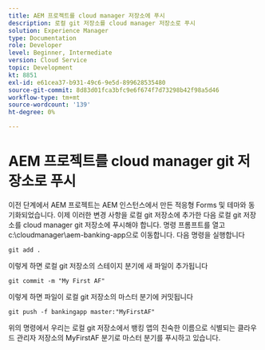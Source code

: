 ```yaml
---
title: AEM 프로젝트를 cloud manager 저장소에 푸시
description: 로컬 git 저장소를 cloud manager 저장소로 푸시
solution: Experience Manager
type: Documentation
role: Developer
level: Beginner, Intermediate
version: Cloud Service
topic: Development
kt: 8851
exl-id: e61cea37-b931-49c6-9e5d-899628535480
source-git-commit: 8d83d01fca3bfc9e6f674f7d73298b42f98a5d46
workflow-type: tm+mt
source-wordcount: '139'
ht-degree: 0%

---
```


# AEM 프로젝트를 cloud manager git 저장소로 푸시

이전 단계에서 AEM 프로젝트는 AEM 인스턴스에서 만든 적응형 Forms 및 테마와 동기화되었습니다.
이제 이러한 변경 사항을 로컬 git 저장소에 추가한 다음 로컬 git 저장소를 cloud manager git 저장소에 푸시해야 합니다.
명령 프롬프트를 열고 c:\cloudmanager\aem-banking-app으로 이동합니다. 다음 명령을 실행합니다

```
git add .
```

이렇게 하면 로컬 git 저장소의 스테이지 분기에 새 파일이 추가됩니다

```
git commit -m "My First AF"
```

이렇게 하면 파일이 로컬 git 저장소의 마스터 분기에 커밋됩니다

```
git push -f bankingapp master:"MyFirstAF"
```

위의 명령에서 우리는 로컬 git 저장소에서 뱅킹 앱의 친숙한 이름으로 식별되는 클라우드 관리자 저장소의 MyFirstAF 분기로 마스터 분기를 푸시하고 있습니다.
